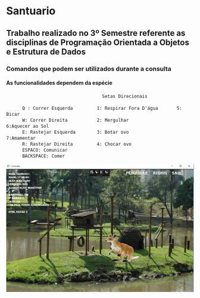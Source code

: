 # Santuario

<h2>Trabalho realizado no 3º Semestre referente as disciplinas de Programação Orientada a Objetos e Estrutura de Dados</h2>

  <h3>Comandos que podem ser utilizados durante a consulta</h3>
  <h4>As funcionalidades dependem da espécie</h4>
  
                                        Setas Direcionais 
                                        
          Q : Correr Esquerda         1: Respirar Fora D'água       5: Bicar
          W: Correr Direita	          2: Mergulhar	                6:Aquecer ao Sol
          E: Rastejar Esquerda        3: Botar ovo	                7:Amamentar
          R: Rastejar Direita         4: Chocar ovo
          ESPACO: Comunicar              
          BACKSPACE: Comer
  

<img src="https://github.com/LucasSilva321/Santuario/blob/master/Santuarivm/Imagens/readme.png" />
